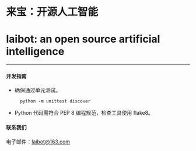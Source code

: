 # 来宝：开源人工智能
# laibot: an open source artificial intelligence
---
#### 开发指南

- 确保通过单元测试。

        python -m unittest discover
- Python 代码需符合 PEP 8 编程规范，检查工具使用 flake8。

#### 联系我们

电子邮件：laibot@163.com
